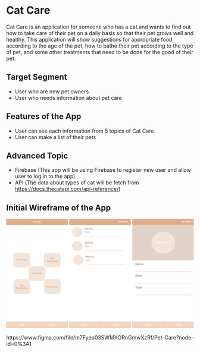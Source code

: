 # Cat Care
Cat Care is an application for someone who has a cat and wants to find out how to take care of their pet on a daily basis so that their pet grows well and healthy.
This application will show suggestions for appropriate food according to the age of the pet, how to bathe their pet according to the type of pet,
and some other treatments that need to be done for the good of their pet.

## Target Segment
- User who are new pet owners
- User who needs information about pet care

## Features of the App
- User can see each information from 5 topics of Cat Care
- User can make a list of their pets

## Advanced Topic
- Firebase (This app will be using Firebase to register new user and allow user to log in to the app)
- API (The data about types of cat will be fetch from https://docs.thecatapi.com/api-reference/)

## Initial Wireframe of the App
<p align="center">
<img src="./cat-care2.png" alt="wireframe of the start, registration, and login pages">
</p>
https://www.figma.com/file/m7Fyep03SWMXORnGmwXzRf/Pet-Care?node-id=0%3A1
